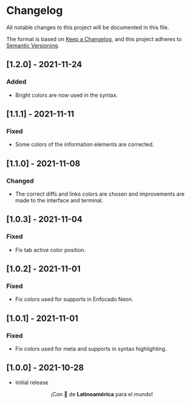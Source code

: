 # Changelog

All notable changes to this project will be documented in this file.

The format is based on [Keep a Changelog](https://keepachangelog.com/en/1.0.0/), and this project adheres to [Semantic Versioning](https://semver.org/spec/v2.0.0.html).

## [1.2.0] - 2021-11-24

### Added

- Bright colors are now used in the syntax.

## [1.1.1] - 2021-11-11

### Fixed

- Some colors of the information elements are corrected.

## [1.1.0] - 2021-11-08

### Changed

- The correct diffs and links colors are chosen and improvements are made to the interface and terminal.

## [1.0.3] - 2021-11-04

### Fixed

- Fix tab active color position.

## [1.0.2] - 2021-11-01

### Fixed

- Fix colors used for supports in Enfocado Neon.

## [1.0.1] - 2021-11-01

### Fixed

- Fix colors used for meta and supports in syntax highlighting.

## [1.0.0] - 2021-10-28

- Initial release

<p align="center">¡Con 💖 de <strong>Latinoamérica</strong> para el mundo!</p>
